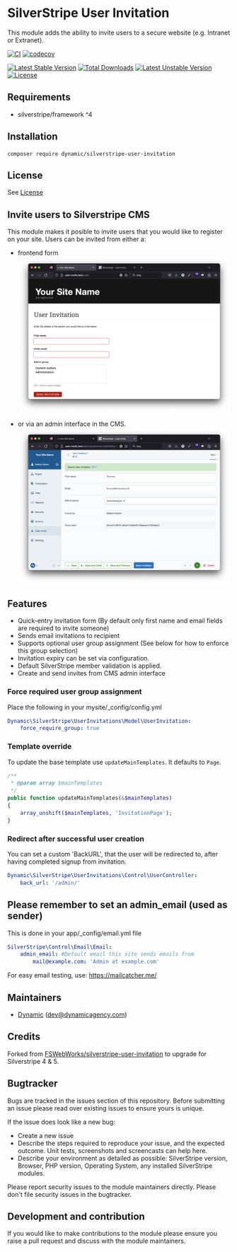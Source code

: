 # SilverStripe User Invitation

This module adds the ability to invite users to a secure website (e.g. Intranet or Extranet).

[![CI](https://github.com/dynamic/silverstripe-user-invitation/actions/workflows/ci.yml/badge.svg)](https://github.com/dynamic/silverstripe-user-invitation/actions/workflows/ci.yml)
[![codecov](https://codecov.io/gh/dynamic/silverstripe-user-invitation/branch/master/graph/badge.svg)](https://codecov.io/gh/dynamic/silverstripe-user-invitation)

[![Latest Stable Version](https://poser.pugx.org/dynamic/silverstripe-user-invitation/v/stable)](https://packagist.org/packages/dynamic/silverstripe-user-invitation)
[![Total Downloads](https://poser.pugx.org/dynamic/silverstripe-user-invitation/downloads)](https://packagist.org/packages/dynamic/silverstripe-user-invitation)
[![Latest Unstable Version](https://poser.pugx.org/dynamic/silverstripe-user-invitation/v/unstable)](https://packagist.org/packages/dynamic/silverstripe-user-invitation)
[![License](https://poser.pugx.org/dynamic/silverstripe-user-invitation/license)](https://packagist.org/packages/dynamic/silverstripe-user-invitation)

## Requirements

 * silverstripe/framework ^4

 ## Installation

```
composer require dynamic/silverstripe-user-invitation
```

## License

See [License](LICENSE.md)

## Invite users to Silverstripe CMS
This module makes it posible to invite users that you would like to register on your site. Users can be invited from either a: 
- frontend form
![custom action](docs/frontend-invite.png "Frontend invite")

- or via an admin interface in the CMS.
 ![custom action](docs/cms-invite.png "Frontend invite")
## Features

* Quick-entry invitation form (By default only first name and email fields are required to invite someone)
* Sends email invitations to recipient
* Supports optional user group assignment (See below for how to enforce this group selection) 
* Invitation expiry can be set via configuration.
* Default SilverStripe member validation is applied.
*  Create and send invites from CMS admin interface

### Force required user group assignment
Place the following in your mysite/_config/config.yml
```yml
Dynamic\SilverStripe\UserInvitations\Model\UserInvitation:
    force_require_group: true
```

### Template override
To update the base template use `updateMainTemplates`. It defaults to `Page`.

```php
/**
 * @param array $mainTemplates
 */
public function updateMainTemplates(&$mainTemplates)
{
    array_unshift($mainTemplates, 'InvitationPage');
}
```

### Redirect after successful user creation

You can set a custom 'BackURL', that the user will be redirected  to, after having completed signup from invitation.
```yml
Dynamic\SilverStripe\UserInvitations\Control\UserController:
    back_url: '/admin/'
```

## Please remember to set an admin_email (used as sender)
This is done in your app/_config/email.yml file
```yml
SilverStripe\Control\Email\Email:
    admin_email: #Default email this site sends emails from
        mail@example.com: 'Admin at example.com'
```
For easy email testing, use: https://mailcatcher.me/

## Maintainers

 *  [Dynamic](https://www.dynamicagency.com) (<dev@dynamicagency.com>)

## Credits
Forked from [FSWebWorks/silverstripe-user-invitation](https://github.com/FSWebWorks/silverstripe-user-invitation) to upgrade for Silverstripe 4 & 5.

## Bugtracker
Bugs are tracked in the issues section of this repository. Before submitting an issue please read over
existing issues to ensure yours is unique.

If the issue does look like a new bug:

 - Create a new issue
 - Describe the steps required to reproduce your issue, and the expected outcome. Unit tests, screenshots
 and screencasts can help here.
 - Describe your environment as detailed as possible: SilverStripe version, Browser, PHP version,
 Operating System, any installed SilverStripe modules.

Please report security issues to the module maintainers directly. Please don't file security issues in the bugtracker.

## Development and contribution
If you would like to make contributions to the module please ensure you raise a pull request and discuss with the module maintainers.
